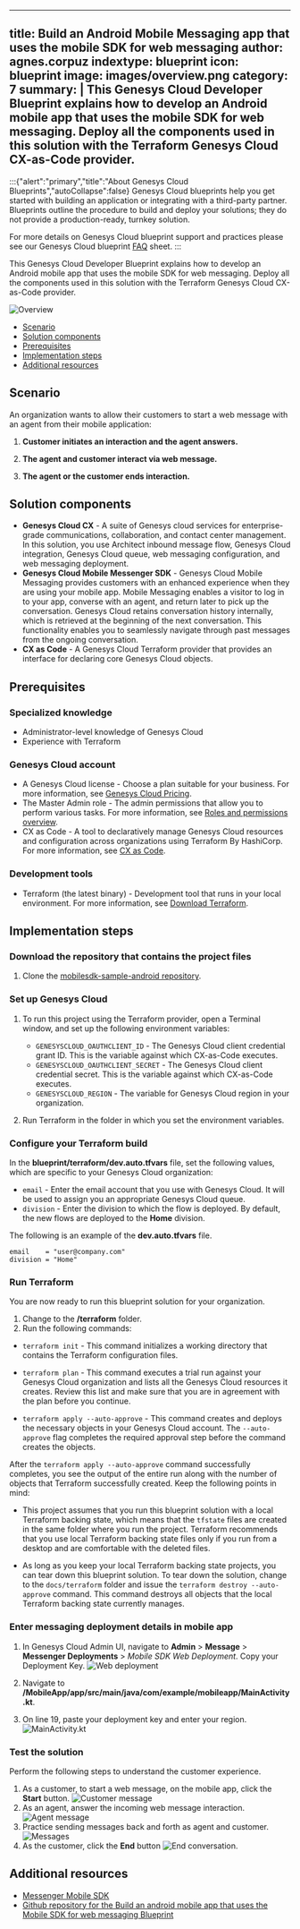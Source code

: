    ---
title: Build an Android Mobile Messaging app that uses the mobile SDK for web messaging
author: agnes.corpuz
indextype: blueprint
icon: blueprint
image: images/overview.png
category: 7
summary: |
  This Genesys Cloud Developer Blueprint explains how to develop an Android mobile app that uses the mobile SDK for web messaging. Deploy all the components used in this solution with the Terraform Genesys Cloud CX-as-Code provider.
---
:::{"alert":"primary","title":"About Genesys Cloud Blueprints","autoCollapse":false} 
Genesys Cloud blueprints help you get started with building an application or integrating with a third-party partner. 
Blueprints outline the procedure to build and deploy your solutions; they do not provide a production-ready, turnkey solution.
 
For more details on Genesys Cloud blueprint support and practices 
please see our Genesys Cloud blueprint [FAQ](https://developer.genesys.cloud/blueprints/faq) sheet.
:::

This Genesys Cloud Developer Blueprint explains how to develop an Android mobile app that uses the mobile SDK for web messaging. Deploy all the components used in this solution with the Terraform Genesys Cloud CX-as-Code provider.

![Overview](images/overview.png "Overview")
* [Scenario](#scenario "Goes to the Scenario section")
* [Solution components](#solution-components "Goes to the Solution components section")
* [Prerequisites](#prerequisites "Goes to the Prerequisites section")
* [Implementation steps](#implementation-steps "Goes to the Implementation steps section")
* [Additional resources](#additional-resources "Goes to the Additional resources section")


## Scenario

An organization wants to allow their customers to start a web message with an agent from their mobile application:

1. **Customer initiates an interaction and the agent answers.** 

2. **The agent and customer interact via web message.**

3. **The agent or the customer ends interaction.**

## Solution components

* **Genesys Cloud CX** - A suite of Genesys cloud services for enterprise-grade communications, collaboration, and contact center management. In this solution, you use Architect inbound message flow, Genesys Cloud integration, Genesys Cloud queue, web messaging configuration, and web messaging deployment. 
* **Genesys Cloud Mobile Messenger SDK** - Genesys Cloud Mobile Messaging provides customers with an enhanced experience when they are using your mobile app. Mobile Messaging enables a visitor to log in to your app, converse with an agent, and return later to pick up the conversation. Genesys Cloud retains conversation history internally, which is retrieved at the beginning of the next conversation. This functionality enables you to seamlessly navigate through past messages from the ongoing conversation.
* **CX as Code** - A Genesys Cloud Terraform provider that provides an interface for declaring core Genesys Cloud objects.

## Prerequisites

### Specialized knowledge

* Administrator-level knowledge of Genesys Cloud
* Experience with Terraform

### Genesys Cloud account

* A Genesys Cloud license - Choose a plan suitable for your business. For more information, see [Genesys Cloud Pricing](https://www.genesys.com/pricing "Opens the Genesys Cloud pricing page on the Genesys website").
* The Master Admin role - The admin permissions that allow you to perform various tasks. For more information, see [Roles and permissions overview](https://help.mypurecloud.com/?p=24360 "Opens the Roles and permissions overview article in the Genesys Cloud Resource Center").
* CX as Code - A tool to declaratively manage Genesys Cloud resources and configuration across organizations using Terraform By HashiCorp. For more information, see [CX as Code](https://developer.genesys.cloud/devapps/cx-as-code/ "Goes to the CX as Code page in the Genesys Cloud Developer Center").

### Development tools
* Terraform (the latest binary) - Development tool that runs in your local environment. For more information, see [Download Terraform](https://www.terraform.io/downloads.html "Goes to the Download Terraform page on the Terraform website").

## Implementation steps

### Download the repository that contains the project files

1. Clone the [mobilesdk-sample-android repository](https://github.com/GenesysCloudBlueprints/mobilesdk-sample-android "Opens the mobilesdk-sample-android repository in GitHub").

### Set up Genesys Cloud

1. To run this project using the Terraform provider, open a Terminal window, and set up the following environment variables:

   * `GENESYSCLOUD_OAUTHCLIENT_ID` - The Genesys Cloud client credential grant ID. This is the variable against which CX-as-Code executes. 
   * `GENESYSCLOUD_OAUTHCLIENT_SECRET` - The Genesys Cloud client credential secret. This is the variable against which CX-as-Code executes. 
   * `GENESYSCLOUD_REGION` - The variable for Genesys Cloud region in your organization.

2. Run Terraform in the folder in which you set the environment variables. 

### Configure your Terraform build

In the **blueprint/terraform/dev.auto.tfvars** file, set the following values, which are specific to your Genesys Cloud organization:

* `email`    - Enter the email account that you use with Genesys Cloud. It will be used to assign you an appropriate Genesys Cloud queue.
* `division` - Enter the division to which the flow is deployed. By default, the new flows are deployed to the **Home** division.

The following is an example of the **dev.auto.tfvars** file.

```
email    = "user@company.com"
division = "Home"
```

### Run Terraform

You are now ready to run this blueprint solution for your organization.

1. Change to the **/terraform** folder.
2. Run the following commands:

* `terraform init` - This command initializes a working directory that contains the Terraform configuration files.

* `terraform plan` - This command executes a trial run against your Genesys Cloud organization and lists all the Genesys Cloud resources it creates. Review this list and make sure that you are in agreement with the plan before you continue.

* `terraform apply --auto-approve` - This command creates and deploys the necessary objects in your Genesys Cloud account. The `--auto-approve` flag completes the required approval step before the command creates the objects.

After the `terraform apply --auto-approve` command successfully completes, you see the output of the entire run along with the number of objects that Terraform successfully created. Keep the following points in mind:

* This project assumes that you run this blueprint solution with a local Terraform backing state, which means that the `tfstate` files are created in the same folder where you run the project. Terraform recommends that you use local Terraform backing state files only if you run from a desktop and are comfortable with the deleted files.

* As long as you keep your local Terraform backing state projects, you can tear down this blueprint solution. To tear down the solution, change to the `docs/terraform` folder and issue the `terraform destroy --auto-approve` command. This command destroys all objects that the local Terraform backing state currently manages.

### Enter messaging deployment details in mobile app

1. In Genesys Cloud Admin UI, navigate to **Admin** > **Message** > **Messenger Deployments** > *Mobile SDK Web Deployment*. Copy your Deployment Key.
   ![Web deployment](images/web-deployment.png "Web deployment")
2. Navigate to **/MobileApp/app/src/main/java/com/example/mobileapp/MainActivity.kt**. 

3. On line 19, paste your deployment key and enter your region.
   ![MainActivity.kt](images/main-activity-update.png "MainActivity.kt")

### Test the solution

Perform the following steps to understand the customer experience.

1. As a customer, to start a web message, on the mobile app, click the **Start** button.
   ![Customer message](images/customer-message.png "Customer message")
2. As an agent, answer the incoming web message interaction.
   ![Agent message](images/agent-message.png "Agent message")
3. Practice sending messages back and forth as agent and customer.
   ![Messages](images/messages.png "Messages")
4. As the customer, click the **End** button
   ![End conversation](images/end-conversation.png "End conversation").

## Additional resources

* [Messenger Mobile SDK](/commdigital/digital/webmessaging/messenger-mobile-sdk/ "Opens the Messenger Mobile SDK page")
* [Github repository for the Build an android mobile app that uses the Mobile SDK for web messaging Blueprint](https://github.com/GenesysCloudBlueprints/mobilesdk-sample-android/ "Opens the Github repository for the Build an android mobile app that uses the Mobile SDK for web messaging Blueprint")
